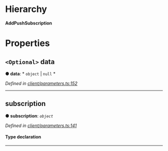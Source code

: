 

# Hierarchy

**AddPushSubscription**

# Properties

<a id="data"></a>

## `<Optional>` data

**● data**: * `object` &#124; `null`
*

*Defined in [client/parameters.ts:152](https://github.com/lagunehq/core/blob/daa242c/src/client/parameters.ts#L152)*

___
<a id="subscription"></a>

##  subscription

**● subscription**: *`object`*

*Defined in [client/parameters.ts:141](https://github.com/lagunehq/core/blob/daa242c/src/client/parameters.ts#L141)*

#### Type declaration

___

